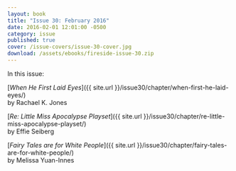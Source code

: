 ```yaml
---
layout: book
title: "Issue 30: February 2016"
date: 2016-02-01 12:01:00 -0500
category: issue
published: true
cover: /issue-covers/issue-30-cover.jpg
download: /assets/ebooks/fireside-issue-30.zip
---
```


In this issue:

[_When He First Laid Eyes_]({{ site.url }}/issue30/chapter/when-first-he-laid-eyes/)<br/>
by Rachael K. Jones

[_Re: Little Miss Apocalypse Playset_]({{ site.url }}/issue30/chapter/re-little-miss-apocalypse-playset/)<br/>
by Effie Seiberg

[_Fairy Tales are for White People_]({{ site.url }}/issue30/chapter/fairy-tales-are-for-white-people/)<br/>
by Melissa Yuan-Innes
